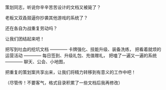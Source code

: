 策划同志，听说你辛辛苦苦设计的文档又被毙了？

老板又双叒叕逼你抄袭其他游戏的系统了？

还在各自为战重复劳动吗？

让我们团结起来吧！

把写到吐血的挖坑文档 ———— 卡牌强化、技能升级、装备洗练，
把看着就烦的运营活动 ———— 每日签到、升级礼包、充值赠礼，
把嗑了一遍又一遍的系统 ———— 聊天、公会、小地图，

把重复的策划案共享出来，让我们将精力转移到有意义的工作中吧！


（尽管传！不要客气，格式目录积累了一些文档后我再修改）
